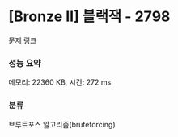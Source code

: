 # [Bronze II] 블랙잭 - 2798 

[문제 링크](https://www.acmicpc.net/problem/2798) 

### 성능 요약

메모리: 22360 KB, 시간: 272 ms

### 분류

브루트포스 알고리즘(bruteforcing)


